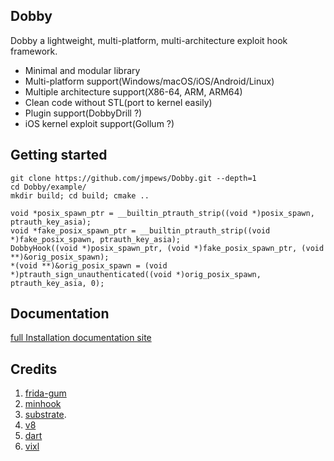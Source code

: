 ## Dobby

Dobby a lightweight, multi-platform, multi-architecture exploit hook framework.

- Minimal and modular library
- Multi-platform support(Windows/macOS/iOS/Android/Linux)
- Multiple architecture support(X86-64, ARM, ARM64)
- Clean code without STL(port to kernel easily)
- Plugin support(DobbyDrill ?)
- iOS kernel exploit support(Gollum ?)

## Getting started

```
git clone https://github.com/jmpews/Dobby.git --depth=1
cd Dobby/example/
mkdir build; cd build; cmake ..
```

```
void *posix_spawn_ptr = __builtin_ptrauth_strip((void *)posix_spawn, ptrauth_key_asia);
void *fake_posix_spawn_ptr = __builtin_ptrauth_strip((void *)fake_posix_spawn, ptrauth_key_asia);
DobbyHook((void *)posix_spawn_ptr, (void *)fake_posix_spawn_ptr, (void **)&orig_posix_spawn);
*(void **)&orig_posix_spawn = (void *)ptrauth_sign_unauthenticated((void *)orig_posix_spawn, ptrauth_key_asia, 0);
```

## Documentation

[full Installation documentation site](http://dobby.libkernel.com)

## Credits

1. [frida-gum](https://github.com/frida/frida-gum)
2. [minhook](https://github.com/TsudaKageyu/minhook)
3. [substrate](https://github.com/jevinskie/substrate).
4. [v8](https://github.com/v8/v8)
5. [dart](https://github.com/dart-lang/sdk)
6. [vixl](https://git.linaro.org/arm/vixl.git)

